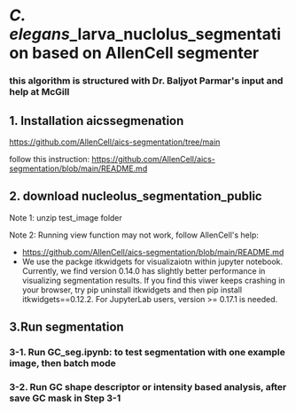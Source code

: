 # *C. elegans*_larva_nuclolus_segmentation based on AllenCell segmenter
### this algorithm is structured with Dr. Baljyot Parmar's input and help at McGill

## 1. Installation aicssegmenation

https://github.com/AllenCell/aics-segmentation/tree/main

follow this instruction: https://github.com/AllenCell/aics-segmentation/blob/main/README.md

## 2. download nucleolus_segmentation_public

Note 1: unzip test_image folder

Note 2: Running view function may not work, follow AllenCell's help:
  * https://github.com/AllenCell/aics-segmentation/blob/main/README.md
  * We use the packge itkwidgets for visualizaiotn within jupyter notebook. Currently, we find version 0.14.0 has slightly better performance in visualizing segmentation results. If you find this viwer keeps crashing in your browser, try pip uninstall itkwidgets and then pip install itkwidgets==0.12.2. For JupyterLab users, version >= 0.17.1 is needed.

## 3.Run segmentation
### 3-1.  Run GC_seg.ipynb: to test segmentation with one example image, then batch mode
### 3-2. Run GC shape descriptor or intensity based analysis, after save GC mask in Step 3-1
